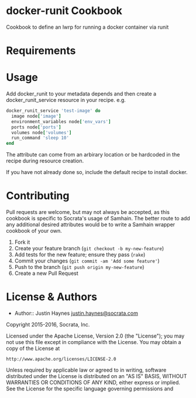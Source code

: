 docker-runit Cookbook
========================

Cookbook to define an lwrp for running a docker container via runit

Requirements
============

Usage
=====

Add docker\_runit to your metadata depends and then create a docker\_runit\_service
resource in your recipe. e.g. 

```ruby
docker_runit_service 'test-image' do
  image node['image']
  environment_variables node['env_vars']
  ports node['ports']
  volumes node['volumes']
  run_command 'sleep 10'
end
```

The attribute can come from an arbirary location or be hardcoded in the recipe
during resource creation.

If you have not already done so, include the default
recipe to install docker.


Contributing
============

Pull requests are welcome, but may not always be accepted, as this cookbook is
specific to Socrata's usage of Samhain. The better route to add any additional
desired attributes would be to write a Samhain wrapper cookbook of your own.

1. Fork it
2. Create your feature branch (`git checkout -b my-new-feature`)
3. Add tests for the new feature; ensure they pass (`rake`)
4. Commit your changes (`git commit -am 'Add some feature'`)
5. Push to the branch (`git push origin my-new-feature`)
6. Create a new Pull Request

License & Authors
=================
- Author:: Justin Haynes <justin.haynes@socrata.com>

Copyright 2015-2016, Socrata, Inc.

Licensed under the Apache License, Version 2.0 (the "License");
you may not use this file except in compliance with the License.
You may obtain a copy of the License at

    http://www.apache.org/licenses/LICENSE-2.0

Unless required by applicable law or agreed to in writing, software
distributed under the License is distributed on an "AS IS" BASIS,
WITHOUT WARRANTIES OR CONDITIONS OF ANY KIND, either express or implied.
See the License for the specific language governing permissions and
